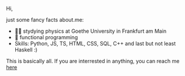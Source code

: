 Hi, 

just some fancy facts about.me:

- 👨‍🎓 stydying physics at Goethe University in Frankfurt am Main
- 💖 functional programming
- Skills: Python, JS, TS, HTML, CSS, SQL, C++ and last but not least Haskell :)

This is basically all. If you are interrested in anything, you can reach me [here](keiwanjamaly@gmail.com)
